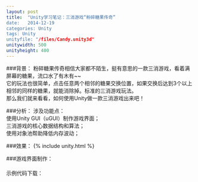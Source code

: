 ```yaml
---
layout: post
title:  "Unity学习笔记：三消游戏“粉碎糖果传奇”
date:   2014-12-19
categories: Unity
tags: Unity
unityfile: "/files/Candy.unity3d"
unitywidth: 500
unityheight: 400
---
```



###背景：
粉碎糖果传奇相信大家都不陌生，挺有意思的一款三消游戏，看着满屏幕的糖果，流口水了有木有~~<br>
它的玩法也很简单，点击任意两个相邻的糖果交换位置，如果交换后达到3个以上相邻的同样的糖果，就能消除掉。标准的三消游戏玩法。<br>
那么我们就来看看，如何使用Unity做一款三消游戏出来吧！

###分析：
涉及功能点：<br>
使用Unity GUI（uGUI）制作游戏界面；<br>
三消游戏的核心数据结构和算法；<br>
使用对象池帮助降低内存波动；<br>

###效果：
{% include unity.html %}

###游戏界面制作：

####


####


####


####


####


示例代码下载：[](https://raw.githubusercontent.com/rugbbyli/rugbbyli.github.io/master/files/ "")
